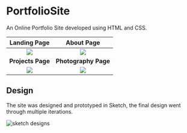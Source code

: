# PortfolioSite
An Online Portfolio Site developed using HTML and CSS.

Landing Page | About Page 
:---------:|:------------:
![](/src/readme/landing.png)|![](/src/readme/about.png)
**Projects Page** | **Photography Page**
![](/src/readme/projects.png) | ![](/src/readme/photography.png)

## Design
The site was designed and prototyped in Sketch, the final design went through multiple iterations.

![sketch designs](/src/readme/sketch.png)
